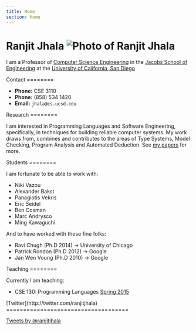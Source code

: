 ```yaml
---
title: Home
section: Home
---
```


# Ranjit Jhala ![Photo of Ranjit Jhala](/pics/jhala-mug-psy.jpg)


I am a Professor of [Computer Science Engineering](http://www.cs.ucsd.edu)
in the [Jacobs School of Engineering]( )
at the
[University of California, San Diego](http://www.ucsd.edu)

<div class="section">
Contact
========

+ **Phone:** CSE 3110
+ **Phone:** (858) 534 1420
+ **Email:** `jhala@cs.ucsd.edu`

</div>


<div class="section">
Research
========

I am interested in Programming Languages and Software Engineering,
specifically, in techniques for building reliable computer systems.
My work draws from, combines and contributes to the areas of Type
Systems, Model Checking, Program Analysis and Automated Deduction.
See [my papers](/research/index.html) for more.
</div>


<div class="section">
Students
========

I am fortunate to be able to work with:

+ Niki Vazou
+ Alexander Bakst
+ Panagiotis Vekris
+ Eric Seidel
+ Ben Cosman
+ Marc Andrysco
+ Ming Kawaguchi

And to have worked with these fine folks:

+ Ravi Chugh (Ph.D 2014)     &rarr; University of  Chicago
+ Patrick Rondon (Ph.D 2012) &rarr; Google
+ Jan Wen Voung (Ph.D 2010)  &rarr; Google
</div>


<div class="section">
Teaching
========

Currently I am teaching:

+ CSE 130: Programming Languages [Spring 2015](http://cseweb.ucsd.edu/classes/sp15/cse130-a/)
</div>


<div class="section">
[Twitter](http://twitter.com/ranjitjhala)
====================================

 <a class="twitter-timeline" href="https://twitter.com/ranjitjhala" height="2em" data-widget-id="364574639483129859" data-chrome="nofooter noborders noheader noscrollbar transparent" data-tweet-limit="1" data-show-replies="false">Tweets by @ranjitjhala</a>
 <script>!function(d,s,id){var js,fjs=d.getElementsByTagName(s)[0],p=/^http:/.test(d.location)?'http':'https';if(!d.getElementById(id)){js=d.createElement(s);js.id=id;js.src=p+"://platform.twitter.com/widgets.js";fjs.parentNode.insertBefore(js,fjs);}}(document,"script","twitter-wjs");</script>

</div>
